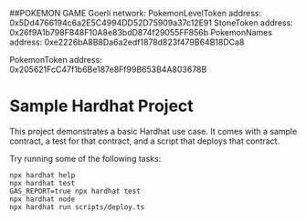 ##POKEMON GAME
Goerli network:
PokemonLevelToken address:  0x5Dd4766194c6a2E5C4994DD52D75909a37c12E91
StoneToken address:  0x26f9A1b798F848F10A8e83bdD874f29055FF856b
PokemonNames address:  0xe2226bA8B8Da6a2edf1878d823f479B64B18DCa8

PokemonToken address:  0x205621FcC47f1b6Be187e8Ff99B653B4A803678B

# Sample Hardhat Project

This project demonstrates a basic Hardhat use case. It comes with a sample contract, a test for that contract, and a script that deploys that contract.

Try running some of the following tasks:

```shell
npx hardhat help
npx hardhat test
GAS_REPORT=true npx hardhat test
npx hardhat node
npx hardhat run scripts/deploy.ts
```
